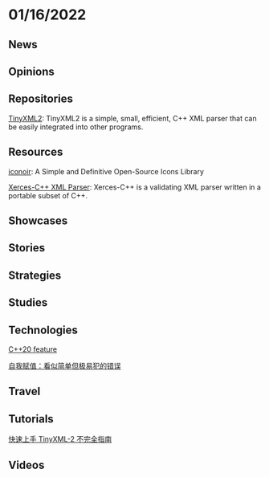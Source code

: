 # 01/16/2022

## News

## Opinions

## Repositories
[TinyXML2](https://github.com/leethomason/tinyxml2): TinyXML2 is a simple, small, efficient, C++ XML parser that can be easily integrated into other programs.

## Resources
[iconoir](https://github.com/lucaburgio/iconoir): A Simple and Definitive Open-Source Icons Library

[Xerces-C++ XML Parser](https://xerces.apache.org/xerces-c/): Xerces-C++ is a validating XML parser written in a portable subset of C++.

## Showcases


## Stories


## Strategies


## Studies

## Technologies
[C++20 feature](https://juejin.cn/post/7018438038359375902)

[自我赋值：看似简单但极易犯的错误](https://juejin.cn/post/6996871128740315173)

## Travel

## Tutorials
[快速上手 TinyXML-2 不完全指南](https://juejin.cn/post/7050857296116580388)

## Videos
